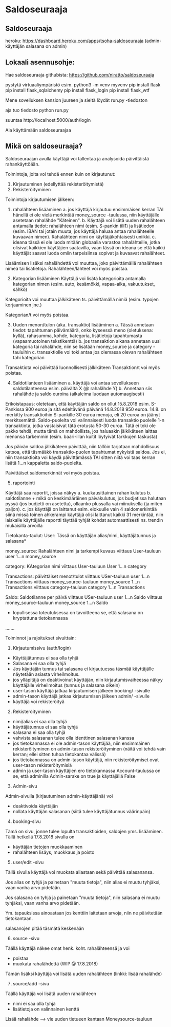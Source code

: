 # Saldoseuraaja

Saldoseuraaja
-------------------
heroku: https://dashboard.heroku.com/apps/tsoha-saldoseuraaja
(admin-käyttäjän salasana on admin)

Lokaali asennusohje:
-----------------------
Hae saldoseuraaja githubista:
https://github.com/niratto/saldoseuraaja

pystytä virtuaaliympäristö esim. python3 -m venv myvenv
pip install flask
pip install flask_sqlalchemy
pip install flask_login
pip install flask_wtf

Mene sovelluksen kansion juureen ja sieltä löydät run.py -tiedoston

aja tuo tiedosto python run.py

suuntaa http://localhost:5000/auth/login

Ala käyttämään saldoseuraajaa

Mikä on saldoseuraaja?
---------------------------
Saldoseuraajan avulla käyttäjä voi tallentaa ja analysoida päivittäistä rahankäyttöään.

Toimintoja, joita voi tehdä ennen kuin on kirjautunut:
1) Kirjautuminen (edellyttää rekisteröitymistä)
2) Rekisteröityminen

Toimintoja kirjautumisen jälkeen:
1) rahalähteen lisääminen
	a. jos käyttäjä kirjautuu ensimmäisen kerran TAI hänellä ei ole vielä merkintää money_source -taulussa, niin käyttäjälle asetetaan rahalähde "Käteinen".
	b. Käyttäjä voi lisätä uuden rahalähteen antamalla tiedot: rahalähteen nimi (esim. S-pankin tili1) ja lisätiedon (esim. IBAN tai jotain muuta, jos käyttäjä haluaa antaa rahalähteelle kuvaavan nimen). Rahalähteen nimi on käyttäjäkohtaisesti uniikki.
	c. ideana tässä ei ole luoda mitään globaalia varastoa rahalähteille, jotka olisivat kaikkien käyttäjien saatavilla, vaan tässä on ideana se että kaikki käyttäjät saavat luoda omiin tarpeisiinsa sopivat ja kuvaavat rahalähteet.

Lisäämisen lisäksi rahalähdettä voi muuttaa, joko päivittämällä rahalähteen nimeä tai lisätietoja.
Rahalähteen/lähteet voi myös poistaa.

2) Kategorian lisääminen
	Käyttäjä voi lisätä kategorioita antamalla kategorian nimen (esim. auto, kesämökki, vapaa-aika, vakuutukset, sähkö)

Kategorioita voi muuttaa jälkikäteen ts. päivittämällä nimiä (esim. typojen korjaaminen jne.)

Kategorian/t voi myös poistaa.

3) Uuden menon/tulon (aka. transaktio) lisääminen
	a. Tässä annetaan tiedot: tapahtuman päivämäärä, onko kyseessä meno (oletuksena: kyllä), rahasumma, kohde, kategoria, lisätietoja tapahtumasta (vapaamuotoinen tekstikenttä)
	b. jos transaktion aikana annetaan uusi kategoria tai rahalähde, niin se lisätään money_source ja category -tauluihin
	c. transaktiolle voi toki antaa jos olemassa olevan rahalähteen tahi kategorian

Transaktiota voi päivittää luonnollisesti jälkikäteen
Transaktion/t voi myös poistaa.

4) Saldotilanteen lisääminen
	a. käyttäjä voi antaa sovellukseen saldotilanteensa esim. päivältä X (@ rahalähde Y)
	b. Annetaan siis rahalähde ja saldo euroina (aikaleima luodaan automaagisesti)

Erikoistapaus: oletetaan, että käyttäjän saldo on ollut 15.8.2018 esim. S-Pankissa 900 euroa ja sitä edeltävänä päivänä 14.8.2018 950 euroa. 14.8. on merkitty transaktioihin S-pankille 30 euroa menoja, eli 20 euroa on jäänyt merkitsemättä. Saldo-puolelta voi valinnaisesti luoda transaktio puolelle 1-n transaktiota, jotka vastaisivat tätä erotusta 50-30 euroa. Tätä ei toki ole pakko tehdä, mutta tämä on mahdollista, jos haluaakin jälkikäteen laittaa menonsa tarkemmin (esim. baari-illan kuitit löytyivät farkkujen taskusta)

Jos päivän saldoa jälkikäteen päivittää, niin tällöin tarjotaan mahdollisuus katsoa, että täsmääkö transaktio-puolen tapahtumat nykyistä saldoa. Jos ei, niin transaktioita voi käydä päivittämässä TAI sitten niitä voi taas kerran lisätä 1...n kappaletta saldo-puolelta.

Päivittäiset saldomerkinnät voi myös poistaa. 

5) raportointi

Käyttäjä saa raportit, joissa näkyy
	a. kuukausittainen rahan kulutus
	b. saldotilanne + mikä on keskimääräinen päiväkulutus, jos budjetissa halutaan pysyä (jos budjetti on asetettu), ollaanko plussalla vai miinuksella (ja miten paljon).
	c. jos käyttäjä on laittanut esim. elokuulle vain 4 saldomerkintää siinä missä toinen ahkerampi käyttäjä olisi laittanut kaikki 31 merkintää, niin laiskalle käyttäjälle raportti täyttää tyhjät kohdat automaattisesti ns. trendin mukaisilla arvoilla

Tietokanta-taulut:
User:
Tässä on käyttäjän alias/nimi, käyttäjätunnus ja salasana*

money_source:
Rahalähteen nimi ja tarkempi kuvaus
viittaus User-tauluun user 1...n money_source

category:
KAtegorian nimi
viittaus User-tauluun User 1...n category

Transactions:
päivittäiset menot/tulot
viittaus USer-tauluun user 1...n Transactions
viittaus money_source-tauluun money_source 1...n Transactions
viittaus category-tauluun category 1...n Transactions

Saldo:
Saldotilanne per päivä
viittaus USer-tauluun user 1...n Saldo
viittaus money_source-tauluun money_source 1...n Saldo


* lopullisessa toteutuksessa on tavoitteena se, että salasana on kryptattuna tietokannassa

.......

Toiminnot ja rajoitukset sivuittain:

1. Kirjautumissivu (auth/login)

- Käyttäjätunnus ei saa olla tyhjä
- Salasana ei saa olla tyhjä
- Jos käyttäjän tunnus tai salasana ei kirjautuessa täsmää käyttäjälle näytetään asiasta virheilmoitus.
- jos ylläpitäjä on deaktivoinut käyttäjän, niin kirjautumisvaiheessa näkyy käyttäjälle virheilmoitus (tunnus ja salasana oikein)
- user-tason käyttäjä jatkaa kirjautumisen jälkeen booking/ -sivulle
- admin-tason käyttäjä jatkaa kirjautumisen jälkeen admin/ -sivulle
- käyttäjä voi rekisteröityä

2. Rekisteröityminen

- nimi/alias ei saa olla tyhjä
- käyttäjätunnus ei saa olla tyhjä
- salasana ei saa olla tyhjä
- vahvista salasanan tulee olla identtinen salasanan kanssa
- jos tietokannassa ei ole admin-tason käyttäjää, niin ensimmäinen rekisteröityminen on admin-tason rekisteröityminen (näitä voi tehdä vain kerran; ellei sitten tuhoa tietokantaa välissä)
- jos tietokannassa on admin-tason käyttäjä, niin rekisteröitymiset ovat user-tason rekisteröitymisiä
- admin ja user-tason käyttäjien ero tietokannassa Account-taulussa on se, että adminilla Admin-sarake on true ja käyttäjällä False

3. Admin-sivu

Admin-sivulla (kirjautuminen admin-käyttäjänä) voi
- deaktivoida käyttäjän
- nollata käyttäjän salasanan (siitä tulee käyttäjätunnus väärinpäin)

4. booking-sivu

Tämä on sivu, jonne tulee lopulta transaktioiden, saldojen yms. lisääminen. Tällä hetkellä 17.8.2018 sivulla on

- käyttäjän tietojen muokkaaminen
- rahalähteen lisäys, muokkaus ja poisto

5. user/edit -sivu

Tällä sivulla käyttäjä voi muokata aliastaan sekä päivittää salasanansa.

Jos alias on tyhjä ja painetaan "muuta tietoja", niin alias ei muutu tyhjäksi, vaan vanha arvo pidetään.

Jos salasana on tyhjä ja painetaan "muuta tietoja", niin salasana ei muutu tyhjäksi, vaan vanha arvo pidetään.

Ym. tapauksissa ainoastaan jos kenttiin laitetaan arvoja, niin ne päivitetään tietokantaan.

salasanojen pitää täsmätä keskenään

6. source -sivu

Täällä käyttäjä näkee omat henk. koht. rahalähteensä ja voi 
- poistaa
- muokata rahalähdettä (WIP @ 17.8.2018)

Tämän lisäksi käyttäjä voi lisätä uuden rahalähteen (linkki: lisää rahalähde)

7. source/add -sivu

Täällä käyttäjä voi lisätä uuden rahalähteen

- nimi ei saa olla tyhjä
- lisätietoja on valinnainen kenttä

Lisää rahalähde --> vie uuden tietueen kantaan Moneysource-tauluun
